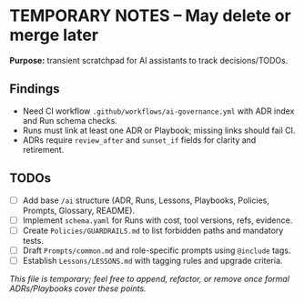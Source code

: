 # TEMPORARY NOTES – May delete or merge later
**Purpose:** transient scratchpad for AI assistants to track decisions/TODOs.

## Findings
- Need CI workflow `.github/workflows/ai-governance.yml` with ADR index and Run schema checks.
- Runs must link at least one ADR or Playbook; missing links should fail CI.
- ADRs require `review_after` and `sunset_if` fields for clarity and retirement.

## TODOs
- [ ] Add base `/ai` structure (ADR, Runs, Lessons, Playbooks, Policies, Prompts, Glossary, README).
- [ ] Implement `schema.yaml` for Runs with cost, tool versions, refs, evidence.
- [ ] Create `Policies/GUARDRAILS.md` to list forbidden paths and mandatory tests.
- [ ] Draft `Prompts/common.md` and role-specific prompts using `@include` tags.
- [ ] Establish `Lessons/LESSONS.md` with tagging rules and upgrade criteria.

*This file is temporary; feel free to append, refactor, or remove once formal ADRs/Playbooks cover these points.*
